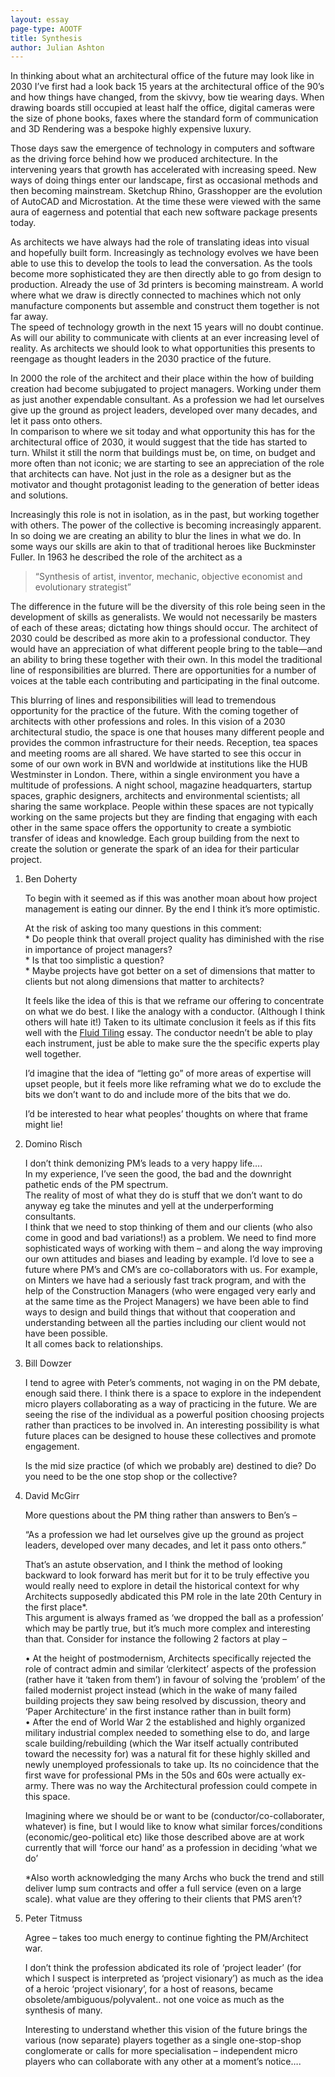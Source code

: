 ```yaml
---
layout: essay
page-type: AOOTF
title: Synthesis
author: Julian Ashton
---
```


<p>In thinking about what an architectural office of the future may look like in 2030 I’ve first had a look back 15 years at the architectural office of the 90’s and how things have changed, from the skivvy, bow tie wearing days. When drawing boards still occupied at least half the office, digital cameras were the size of phone books, faxes where the standard form of communication and 3D Rendering was a bespoke highly expensive luxury.</p>
<p>Those days saw the emergence of technology in computers and software as the driving force behind how we produced architecture. In the intervening years that growth has accelerated with increasing speed. New ways of doing things enter our landscape, first as occasional methods and then becoming mainstream. Sketchup Rhino, Grasshopper are the evolution of AutoCAD and Microstation. At the time these were viewed with the same aura of eagerness and potential that each new software package presents today.</p>
<p>As architects we have always had the role of translating ideas into visual and hopefully built form. Increasingly as technology evolves we have been able to use this to develop the tools to lead the conversation. As the tools become more sophisticated they are then directly able to go from design to production. Already the use of 3d printers is becoming mainstream. A world where what we draw is directly connected to machines which not only manufacture components but assemble and construct them together is not far away.<br>
The speed of technology growth in the next 15 years will no doubt continue. As will our ability to communicate with clients at an ever increasing level of reality. As architects we should look to what opportunities this presents to reengage as thought leaders in the 2030 practice of the future.</p>
<p>In 2000 the role of the architect and their place within the how of building creation had become subjugated to project managers. Working under them as just another expendable consultant. As a profession we had let ourselves give up the ground as project leaders, developed over many decades, and let it pass onto others.<br>
In comparison to where we sit today and what opportunity this has for the architectural office of 2030, it would suggest that the tide has started to turn. Whilst it still the norm that buildings must be, on time, on budget and more often than not iconic; we are starting to see an appreciation of the role that architects can have. Not just in the role as a designer but as the motivator and thought protagonist leading to the generation of better ideas and solutions.</p>
<p>Increasingly this role is not in isolation, as in the past, but working together with others. The power of the collective is becoming increasingly apparent. In so doing we are creating an ability to blur the lines in what we do. In some ways our skills are akin to that of traditional heroes like Buckminster Fuller. In 1963 he described the role of the architect as a</p>
<blockquote><p>“Synthesis of artist, inventor, mechanic, objective economist and evolutionary strategist”</p></blockquote>
<p>The difference in the future will be the diversity of this role being seen in the development of skills as generalists. We would not necessarily be masters of each of these areas; dictating how things should occur. The architect of 2030 could be described as more akin to a professional conductor. They would have an appreciation of what different people bring to the table—and an ability to bring these together with their own. In this model the traditional line of responsibilities are blurred. There are opportunities for a number of voices at the table each contributing and participating in the final outcome.</p>
<p>This blurring of lines and responsibilities will lead to tremendous opportunity for the practice of the future. With the coming together of architects with other professions and roles. In this vision of a 2030 architectural studio, the space is one that houses many different people and provides the common infrastructure for their needs. Reception, tea spaces and meeting rooms are all shared. We have started to see this occur in some of our own work in BVN and worldwide at institutions like the HUB Westminster in London. There, within a single environment you have a multitude of professions. A night school, magazine headquarters, startup spaces, graphic designers, architects and environmental scientists; all sharing the same workplace. People within these spaces are not typically working on the same projects but they are finding that engaging with each other in the same space offers the opportunity to create a symbiotic transfer of ideas and knowledge. Each group building from the next to create the solution or generate the spark of an idea for their particular project.</p>


<ol>					
<li><span class="commenter">Ben Doherty</span>
				
<p>To begin with it seemed as if this was another moan about how project management is eating our dinner. By the end I think it’s more optimistic.</p>
<p>At the risk of asking too many questions in this comment:<br>
* Do people think that overall project quality has diminished with the rise in importance of project managers?<br>
* Is that too simplistic a question?<br>
* Maybe projects have got better on a set of dimensions that matter to clients but not along dimensions that matter to architects?</p>
<p>It feels like the idea of this is that we reframe our offering to concentrate on what we do best. I like the analogy with a conductor. (Although I think others will hate it!) Taken to its ultimate conclusion it feels as if this fits well with the <a href="http://blogs.bvn.com.au/tropos/2015/02/15/fluid-tiling/" rel="nofollow">Fluid Tiling</a> essay. The conductor needn’t be able to play each instrument, just be able to make sure the the specific experts play well together.</p>
<p>I’d imagine that the idea of “letting go” of more areas of expertise will upset people, but it feels more like reframing what we do to exclude the bits we don’t want to do and include more of the bits that we do.</p>
<p>I’d be interested to hear what peoples’ thoughts on where that frame might lie!</p>
</li>					
<li><span class="commenter">Domino Risch</span>
				
<p>I don’t think demonizing PM’s leads to a very happy life….<br>
In my experience, I’ve seen the good, the bad and the downright pathetic ends of the PM spectrum.<br>
The reality of most of what they do is stuff that we don’t want to do anyway eg take the minutes and yell at the underperforming consultants.<br>
I think that we need to stop thinking of them and our clients (who also come in good and bad variations!) as a problem.  We need to find more sophisticated ways of working with them – and along the way improving our own attitudes and biases and leading by example.  I’d love to see a future where PM’s and CM’s are co-collaborators with us.  For example, on Minters we have had a seriously fast track program, and with the help of the Construction Managers (who were engaged very early and at the same time as the Project Managers) we have been able to find ways to design and build things that without that cooperation and understanding between all the parties including our client would not have been possible.<br>
It all comes back to relationships.</p>
</li>					
<li><span class="commenter">Bill Dowzer</span>
				
<p>I tend to agree with Peter’s comments, not waging in on the PM debate, enough said there. I think there is a space to explore in the independent micro players collaborating as a way of practicing in the future. We are seeing the rise of the individual as a powerful position choosing projects rather than practices to be involved in. An interesting possibility is what future places can be designed to house these collectives and promote engagement.</p>
<p>Is the mid size practice (of which we probably are) destined to die? Do you need to be the one stop shop or the collective?</p>
</li>					
<li><span class="commenter">David McGirr</span>
				
<p>More questions about the PM thing rather than answers to Ben’s – </p>
<p>“As a profession we had let ourselves give up the ground as project leaders, developed over many decades, and let it pass onto others.”</p>
<p>That’s an astute observation, and I think the method of looking backward to look forward has merit but for it to be truly effective you would really need to explore in detail the historical context for why Architects supposedly abdicated this PM role in the late 20th Century in the first place*.<br>
This argument is always framed as ‘we dropped the ball as a profession’ which may be partly true, but it’s much more complex and interesting than that. Consider for instance the following 2 factors at play – </p>
<p>•	At the height of postmodernism, Architects specifically rejected the role of contract admin and similar ‘clerkitect’ aspects of the profession (rather have it ‘taken from them’) in favour of solving the ‘problem’ of the failed modernist project instead (which in the wake of many  failed building projects they saw being resolved by discussion, theory and ‘Paper Architecture’ in the first instance rather than in built form)<br>
•	After the end of World War 2 the established and highly organized military industrial complex needed to something else to do, and large scale building/rebuilding (which the War itself actually contributed toward the necessity for) was a natural fit for these highly skilled and newly unemployed professionals to take up. Its no coincidence that the first wave for professional PMs in the 50s and 60s were actually ex-army. There was no way the Architectural profession could compete in this space.</p>
<p>Imagining where we should be or want to be (conductor/co-collaborater, whatever) is fine, but I would like to know what similar forces/conditions (economic/geo-political etc) like those described above are at work currently that will ‘force our hand’ as a profession in deciding ‘what we do’</p>
<p>*Also worth acknowledging the many Archs who buck the trend and still deliver lump sum contracts and offer a full service (even on a large scale). what value are they offering to their clients that PMS aren’t?</p>
</li>					
<li><span class="commenter">Peter Titmuss</span>
				
<p>Agree – takes too much energy to continue fighting the PM/Architect war.</p>
<p>I don’t think the profession abdicated its role of ‘project leader’ (for which I suspect is interpreted as ‘project visionary’) as much as the idea of a heroic ‘project visionary’, for a host of reasons, became obsolete/ambiguous/polyvalent.. not one voice as much as the synthesis of many.</p>
<p>Interesting to understand whether this vision of the future brings the various  (now separate) players together as a single one-stop-shop conglomerate or calls for more specialisation – independent micro players who can collaborate with any other at a moment’s notice….
</p>
</li>
</ol>